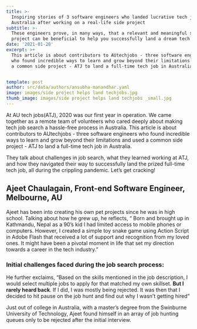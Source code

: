 ```yaml
---
title: >-
  Inspiring stories of 3 software engineers who landed lucrative tech jobs in
  Australia after working on a real-life side project
subtitle: >-
  These engineers prove, in many ways, that a relevant and meaningful side
  project can be beneficial to help you successfully land a dream tech job.
date: '2021-01-20'
excerpt: >+
  This article is about contributors to AUtechjobs - three software engineers
  who found incredible ways to learn and grow beyond their limitations and used
  a common side project - ATJ to land a full-time tech job in Australia.


template: post
author: src/data/authors/ansubha-manandhar.yaml
image: images/side project helps land techjobs.jpg
thumb_image: images/side project helps land techjobs _small.jpg
---
```

At AU tech jobs(ATJ), 2020 was our first year in operation. We came together as a remote team of volunteers who cared deeply about making tech job search a hassle-free process in Australia. This article is about contributors to AUtechjobs - three software engineers who found incredible ways to learn and grow beyond their limitations and used a common side project - ATJ to land a full-time tech job in Australia.

They talk about challenges in job search, what they learned working at ATJ, and how they navigated their way to successfully land the prized full-time tech job, all during the crippling pandemic. Let’s get cracking!

## **Ajeet Chaulagain**, Front-end Software Engineer, Melbourne, AU

Ajeet has been into creating his own pet projects since he was in high school. Talking about how he grew up, he reflects, “ Born and brought up in Kathmandu, Nepal as a 90’s kid I had limited access to mobile phones or computers. However, I created a simple toy snake game using Action Script in Adobe Flash that received a lot of support and recognition from my loved ones. It might have been a pivotal moment in life that set my direction towards a career in the tech industry.” 

### Initial challenges faced during the job search process:  

He further exclaims, “Based on the skills mentioned in the job description, I would select multiple jobs to apply for that matched my own skillset. **But I rarely heard back**. If I did, I was mostly being rejected. It was then that I decided to hit pause on the job hunt and find out why I wasn’t getting hired”



Just out of college in Australia, with a master’s degree from the Swinburne University of Technology, Ajeet found himself in an array of job hunting queues only to be rejected after the initial interview. 
